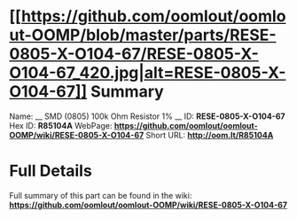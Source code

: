 
[[https://github.com/oomlout/oomlout-OOMP/blob/master/parts/RESE-0805-X-O104-67/RESE-0805-X-O104-67_420.jpg|alt=RESE-0805-X-O104-67]] 
Summary
=================

Name: __ SMD (0805) 100k Ohm Resistor 1% __
ID: __RESE-0805-X-O104-67__
Hex ID: __R85104A__
WebPage: __https://github.com/oomlout/oomlout-OOMP/wiki/RESE-0805-X-O104-67__
Short URL: __http://oom.lt/R85104A__

Full Details
==========================
Full summary of this part can be found in the wiki:   
__https://github.com/oomlout/oomlout-OOMP/wiki/RESE-0805-X-O104-67__   


